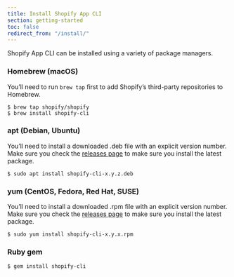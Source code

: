 ```yaml
---
title: Install Shopify App CLI
section: getting-started
toc: false
redirect_from: "/install/"
---
```


Shopify App CLI can be installed using a variety of package managers.

### Homebrew (macOS)

You’ll need to run `brew tap` first to add Shopify’s third-party repositories to Homebrew.

```console
$ brew tap shopify/shopify
$ brew install shopify-cli
```

### apt (Debian, Ubuntu)

You’ll need to install a downloaded .deb file with an explicit version number. Make sure you check the [releases page](https://github.com/Shopify/shopify-app-cli/releases) to make sure you install the latest package.

```console
$ sudo apt install shopify-cli-x.y.z.deb
```

### yum (CentOS, Fedora, Red Hat, SUSE)

You’ll need to install a downloaded .rpm file with an explicit version number. Make sure you check the [releases page](https://github.com/Shopify/shopify-app-cli/releases) to make sure you install the latest package.

```console
$ sudo yum install shopify-cli-x.y.x.rpm
```

### Ruby gem

```console
$ gem install shopify-cli
```